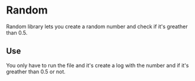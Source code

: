 Random
=========

Random library lets you create a random number and check if it's greather than 0.5.


Use
---------
You only have to run the file and it's create a log with the number and if it's greather than 0.5 or not.